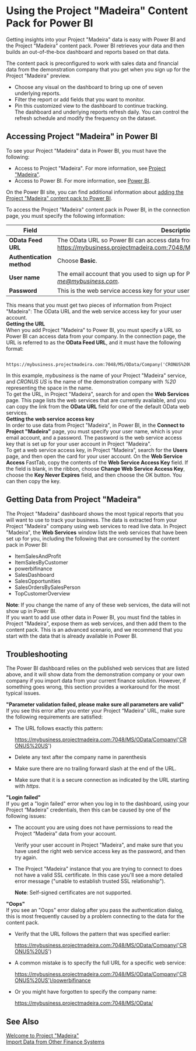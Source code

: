 <properties
	pageTitle="Using the Project “Madeira” Content Pack for Power BI | Project “Madeira”"
    description="Using the Project “Madeira” content pack for Power BI" 
	services="project-madeira" 
	documentationCenter=""
	authors="edupont04"/>
<tags
    ms.service="project-madeira"
    ms.topic="article"
    ms.devlang="na"
    ms.tgt_pltfrm="na"
    ms.workload="na"
    ms.date="05/12/2016"
    ms.author="edupont04" />

# Using the Project "Madeira" Content Pack for Power BI
Getting insights into your Project "Madeira" data is easy with Power BI and the Project "Madeira" content pack. Power BI retrieves your data and then builds an out-of-the-box dashboard and reports based on that data.  

The content pack is preconfigured to work with sales data and financial data from the demonstration company that you get when you sign up for the Project "Madeira" preview.  

- Choose any visual on the dashboard to bring up one of seven underlying reports.  
- Filter the report or add fields that you want to monitor.  
- Pin this customized view to the dashboard to continue tracking.  
The dashboard and underlying reports refresh daily. You can control the refresh schedule and modify the frequency on the dataset.  

## Accessing Project "Madeira" in Power BI
To see your Project "Madeira" data in Power BI, you must have the following:  

- Access to Project "Madeira". For more information, see [Project "Madeira"](http://go.microsoft.com/fwlink/?LinkID=759714).  
- Access to Power BI. For more information, see [Power BI](https://powerbi.microsoft.com).

On the Power BI site, you can find additional information about [adding the Project "Madeira" content pack to Power BI](http://go.microsoft.com/fwlink/?LinkID=760850).  
  
To access the Project "Madeira" content pack in Power BI, in the connection page, you must specify the following information:

| Field       | Description              |
|-------------|--------------------------|
|**OData Feed URL**|The OData URL so Power BI can access data from your company, such as https://mybusiness.projectmadeira.com:7048/MS/OData/Company('CRONUS%20US').|
|**Authentication method**|Choose **Basic**.|
|**User name**|The email account that you used to sign up for Project "Madeira", such as *me@mybusiness.com*.|
|**Password**|This is the web service access key for your user account in Project "Maderia".| 

This means that you must get two pieces of information from Project "Madeira": The OData URL and the web service access key for your user account.  
**Getting the URL**  
When you add Project "Madeira" to Power BI, you must specify a URL so Power BI can access data from your company. In the connection page, the URL is referred to as the **OData Feed URL**, and it must have the following format:

         https://mybusiness.projectmadeira.com:7048/MS/OData/Company('CRONUS%20US')  
In this example, *mybusiness* is the name of your Project "Madeira" service, and *CRONUS US* is the name of the demonstration company with *%20* representing the space in the name.   
To get the URL, in Project "Madeira", search for and open the **Web Services** page. This page lists the web services that are currently available, and you can copy the link from the **OData URL** field for one of the default OData web services.  
**Getting the web service access key**  
In order to use data from Project "Madeira", in Power BI, in the **Connect to Project "Madeira"** page, you must specify your user name, which is your email account, and a password. The password is the web service access key that is set up for your user account in Project "Madeira".  
To get a web service access key, in Project “Madeira”, search for the **Users** page, and then open the card for your user account. On the **Web Service Access** FastTab, copy the contents of the **Web Service Access Key** field. If the field is blank, in the ribbon, choose **Change Web Service Access Key**, choose the **Key Never Expires** field, and then choose the OK button. You can then copy the key.  
  
## Getting Data from Project "Madeira"
The Project "Madeira" dashboard shows the most typical reports that you will want to use to track your business. The data is extracted from your Project "Madeira" company using web services to read live data. In Project "Madeira", the **Web Services** window lists the web services that have been set up for you, including the following that are consumed by the content pack in Power BI:  

- ItemSalesAndProfit  
- ItemSalesByCustomer  
- powerbifinance  
- SalesDashboard  
- SalesOpportunities  
- SalesOrdersBySalesPerson  
- TopCustomerOverview  

**Note**: If you change the name of any of these web services, the data will not show up in Power BI.  
If you want to add use other data in Power BI, you must find the tables in Project "Madeira", expose them as web services, and then add them to the content pack. This is an advanced scenario, and we recommend that you start with the data that is already available in Power BI.  

## Troubleshooting
The Power BI dashboard relies on the published web services that are listed above, and it will show data from the demonstration company or your own company if you import data from your current finance solution. However, if something goes wrong, this section provides a workaround for the most typical issues.  

**"Parameter validation failed, please make sure all parameters are valid"**  
If you see this error after you enter your Project “Madeira” URL, make sure the following requirements are satisfied:  

- The URL follows exactly this pattern:
  
    https://mybusiness.projectmadeira.com:7048/MS/OData/Company('CRONUS%20US')  
- Delete any text after the company name in parenthesis  
- Make sure there are no trailing forward slash at the end of the URL.  
- Make sure that it is a secure connection as indicated by the URL starting with *https*.  

 
**"Login failed"**  
If you get a "login failed" error when you log in to the dashboard, using your Project “Madeira” credentials, then this can be caused by one of the following issues: 
  
* The account you are using does not have permissions to read the Project “Madeira” data from your account.
  
    Verify your user account in Project "Madeira", and make sure that you have used the right web service access key as the password, and then try again.  
* The Project "Madeira"  instance that you are trying to connect to does not have a valid SSL certificate. In this case you'll see a more detailed error message ("unable to establish trusted SSL relationship").
  
    **Note**: Self-signed certificates are not supported.  
  

**"Oops"**  
If you see an "Oops" error dialog after you pass the authentication dialog, this is most frequently caused by a problem connecting to the data for the content pack. 
  
* Verify that the URL follows the pattern that was specified earlier:
  
    https://mybusiness.projectmadeira.com:7048/MS/OData/Company('CRONUS%20US')  
* A common mistake is to specify the full URL for a specific web service:
  
    https://mybusiness.projectmadeira.com:7048/MS/OData/Company('CRONUS%20US')/powerbifinance  
* Or you might have forgotten to specify the company name:
  
    https://mybusiness.projectmadeira.com:7048/MS/OData/  

  
## See Also
[Welcome to Project "Madeira"](madeira-get-started.md)  
[Import Data from Other Finance Systems](upload-data.md)  
  